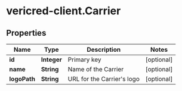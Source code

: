 # vericred-client.Carrier

## Properties
Name | Type | Description | Notes
------------ | ------------- | ------------- | -------------
**id** | **Integer** | Primary key | [optional] 
**name** | **String** | Name of the Carrier | [optional] 
**logoPath** | **String** | URL for the Carrier&#39;s logo | [optional] 


